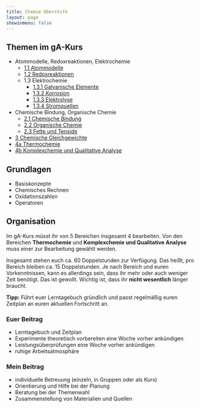 ```yaml
---
title: Chemie Oberstufe
layout: page
showinmenu: false
---
```


## Themen im gA-Kurs

- Atommodelle, Redoxreaktionen, Elektrochemie
	- [1.1 Atommodelle](themen/atommodelle)
	- [1.2 Redoxreaktionen](themen/redoxreaktionen)
	- 1.3 Elektrochemie
		- [1.3.1 Galvanische Elemente](themen/galvanische_elemente)
		- [1.3.2 Korrosion](themen/korrosion)
		- [1.3.3 Elektrolyse](themen/elektrolyse)
		- [1.3.4 Stromquellen](themen/stromquellen)
- Chemische Bindung, Organische Chemie
	- [2.1 Chemische Bindung](themen/chemische_bindung)
	- [2.2 Organische Chemie](themen/organische_chemie)
	- [2.3 Fette und Tenside](themen/fette-und-tenside)
- [3 Chemische Gleichgewichte](themen/chemische_gleichgewichte)
- [4a Thermochemie](themen/thermochemie)
- [4b Komplexchemie und Qualitative Analyse](themen/komplexchemie-und-qualitative_analyse)

## Grundlagen

- Basiskonzepte
- Chemisches Rechnen
- Oxidationszahlen
- Operatoren

## Organisation

Im gA-Kurs müsst ihr von 5 Bereichen insgesamt 4 bearbeiten. Von den Bereichen **Thermochemie** und **Komplexchemie und Qualitative Analyse** 
muss einer zur Bearbeitung gewählt werden.

Insgesamt stehen euch ca. 60 Doppelstunden zur Verfügung. Das heißt, pro Bereich bleiben ca. 15 Doppelstunden. Je nach Bereich und euren Vorkenntnissen, kann es 
allerdings sein, dass ihr mehr oder auch weniger Zeit benötigt. Das ist gewollt. Wichtig ist, dass ihr **nicht wesentlich** länger braucht.

**Tipp:** Führt euer Lerntagebuch gründlich und passt regelmäßig euren Zeitplan an euren aktuellen Fortschritt an.

### Euer Beitrag

- Lerntagebuch und Zeitplan
- Experimente theoretisch vorbereiten eine Woche vorher ankündigen
- Leistungsüberprüfungen eine Woche vorher ankündigen
- ruhige Arbeitsatmosphäre

### Mein Beitrag

- individuelle Betreuung (einzeln, in Gruppen oder als Kurs)
- Orientierung und Hilfe bei der Planung
- Beratung bei der Themenwahl
- Zusammenstellung von Materialien und Quellen

